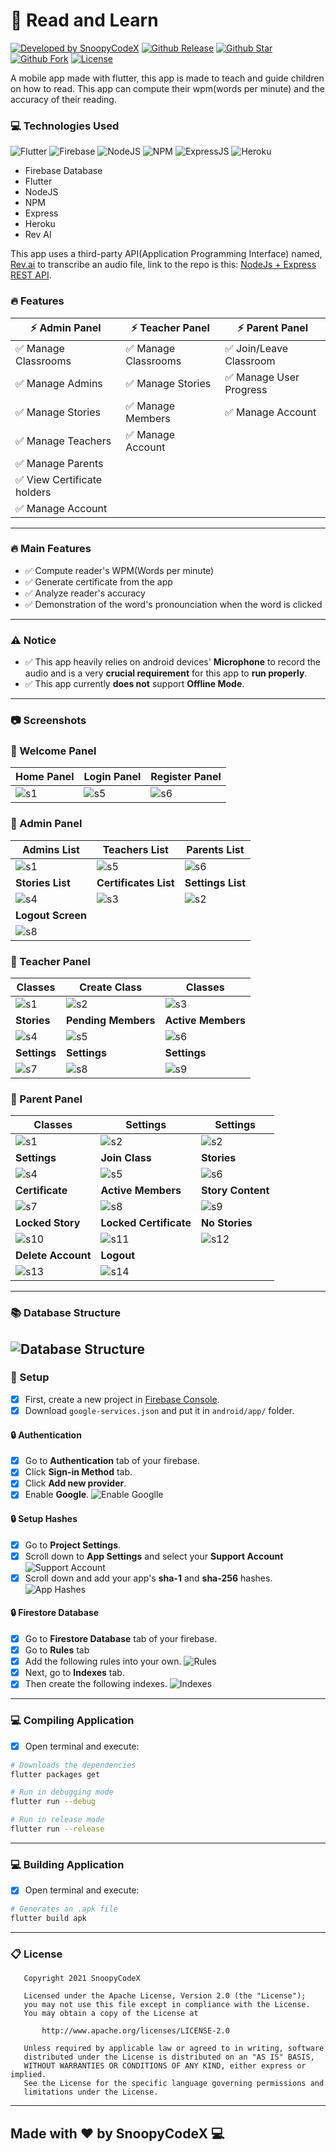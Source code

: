 # :book: Read and Learn
[![Developed by SnoopyCodeX](https://img.shields.io/badge/Developed%20by-SnoopyCodeX-blue.svg?longCache=true&style=for-the-badge)](https://facebook.com/SnoopyCodeX)
[![Github Release](https://img.shields.io/github/release/SnoopyCodeX/read_and_learn_app.svg?style=for-the-badge)](https://github.com/SnoopyCodeX/read_and_learn_app/releases) 
[![Github Star](https://img.shields.io/github/stars/SnoopyCodeX/read_and_learn_app.svg?style=for-the-badge)](https://github.com/SnoopyCodeX/read_and_learn_app) 
[![Github Fork](https://img.shields.io/github/forks/SnoopyCodeX/read_and_learn_app.svg?style=for-the-badge)](https://github.com/SnoopyCodeX/read_and_learn_app) 
[![License](https://img.shields.io/github/license/SnoopyCodeX/read_and_learn_app.svg?style=for-the-badge)](./LICENSE)

A mobile app made with flutter, this app is made to teach and guide children on how to read. This app can compute their wpm(words per minute) and the accuracy of their reading.

### :computer: Technologies Used
![Flutter](https://img.icons8.com/color/30/flutter.png)
![Firebase](https://img.icons8.com/color/30/4a90e2/firebase.png)
![NodeJS](https://img.icons8.com/color/30/4a90e2/nodejs.png)
![NPM](https://img.icons8.com/color/30/4a90e2/npm.png)
![ExpressJS](https://img.icons8.com/color/30/4a90e2/express.png)
![Heroku](https://img.icons8.com/color/30/4a90e2/heroku.png)

- Firebase Database
- Flutter
- NodeJS
- NPM
- Express
- Heroku
- Rev AI

This app uses a third-party API(Application Programming Interface) named, [Rev.ai](https://rev.ai) to transcribe an audio file, link to the repo is this: [NodeJs + Express REST API](https://github.com/read_and_learn_rest_api).

### :fire: Features

| :zap: Admin Panel                             | :zap: Teacher Panel                  | :zap: Parent Panel                      |
|-----------------------------------------------|--------------------------------------|-----------------------------------------|
| :white_check_mark: Manage Classrooms          | :white_check_mark: Manage Classrooms | :white_check_mark: Join/Leave Classroom |
| :white_check_mark: Manage Admins              | :white_check_mark: Manage Stories    | :white_check_mark: Manage User Progress |
| :white_check_mark: Manage Stories             | :white_check_mark: Manage Members    | :white_check_mark: Manage Account       |
| :white_check_mark: Manage Teachers            | :white_check_mark: Manage Account    |
| :white_check_mark: Manage Parents             |
| :white_check_mark: View Certificate holders   |
| :white_check_mark: Manage Account             |

---

### :fire: Main Features
- :white_check_mark: Compute reader's WPM(Words per minute)
- :white_check_mark: Generate certificate from the app
- :white_check_mark: Analyze reader's accuracy
- :white_check_mark: Demonstration of the word's pronounciation when the word is clicked

---

### :warning: Notice

- :white_check_mark: This app heavily relies on android devices' **Microphone** to record the audio and is a very **crucial requirement** for this app to **run properly**.
- :white_check_mark: This app currently **does not** support **Offline Mode**.

---

### :camera: Screenshots

### :door: Welcome Panel
| **Home Panel** | **Login Panel** | **Register Panel** |
|----------------|-----------------|--------------------|
| ![s1](./screenshots/welcome/1.png) | ![s5](./screenshots/welcome/2.png) | ![s6](./screenshots/welcome/3.png) |

### :door: Admin Panel

| **Admins List** | **Teachers List** | **Parents List** |
|-------------|-----------------|---------------|
| ![s1](./screenshots/admin/1.png) | ![s5](./screenshots/admin/5.png) | ![s6](./screenshots/admin/6.png) |
| **Stories List** | **Certificates List** | **Settings List** |
| ![s4](./screenshots/admin/4.png) | ![s3](./screenshots/admin/3.png) | ![s2](./screenshots/admin/2.png) |
| **Logout Screen** |
| ![s8](./screenshots/admin/8.png)

### :door: Teacher Panel

| **Classes** | **Create Class** | **Classes** |
|-------------|------------------|-------------|
| ![s1](./screenshots/teacher/1.png) | ![s2](./screenshots/teacher/2.png) | ![s3](./screenshots/teacher/3.png)
| **Stories** | **Pending Members** | **Active Members** |
| ![s4](./screenshots/teacher/4.png) | ![s5](./screenshots/teacher/5.png) | ![s6](./screenshots/teacher/6.png)
| **Settings** | **Settings** | **Settings** |
| ![s7](./screenshots/teacher/7.png) | ![s8](./screenshots/teacher/8.png) | ![s9](./screenshots/teacher/9.png)

### :door: Parent Panel

| **Classes** | **Settings** | **Settings** |
|-------------|--------------|--------------|
| ![s1](./screenshots/parent/1.png) | ![s2](./screenshots/parent/2.png) | ![s2](./screenshots/parent/2.png) |
| **Settings** | **Join Class** | **Stories** |
| ![s4](./screenshots/parent/4.png) | ![s5](./screenshots/parent/5.png) | ![s6](./screenshots/parent/6.png) |
| **Certificate** | **Active Members** | **Story Content** |
| ![s7](./screenshots/parent/7.png) | ![s8](./screenshots/parent/8.png) | ![s9](./screenshots/parent/9.png) |
| **Locked Story** | **Locked Certificate** | **No Stories** |
| ![s10](./screenshots/parent/10.png) | ![s11](./screenshots/parent/11.png) | ![s12](./screenshots/parent/12.png) |
| **Delete Account** | **Logout** |
| ![s13](./screenshots/parent/13.png) | ![s14](./screenshots/parent/14.png) |

---
### :books: Database Structure
![Database Structure](./screenshots/database_relationship.png)
---

### :hammer: Setup
- [x] First, create a new project in [Firebase Console](https://console.firebase.com/).
- [x] Download `google-services.json` and put it in `android/app/` folder.

#### :lock: Authentication
- [x] Go to **Authentication** tab of your firebase.
- [x] Click **Sign-in Method** tab.
- [x] Click **Add new provider**.
- [x] Enable **Google**.
![Enable Googlle](./screenshots/google_enable.png)

#### :lock: Setup Hashes
- [x] Go to **Project Settings**.
- [x] Scroll down to **App Settings** and select your **Support Account**
![Support Account](./screenshots/support_email.png)
- [x] Scroll down and add your app's **sha-1** and **sha-256** hashes.
![App Hashes](./screenshots/app_hashes.png)

#### :lock: Firestore Database
- [x] Go to **Firestore Database** tab of your firebase.
- [x] Go to **Rules** tab
- [x] Add the following rules into your own.
![Rules](./screenshots/database_rules.png)
- [x] Next, go to **Indexes** tab.
- [x] Then create the following indexes.
![Indexes](./screenshots/database_index.png)

---

### :computer: Compiling Application
- [x] Open terminal and execute:
```bash
# Downloads the dependencies
flutter packages get

# Run in debugging mode
flutter run --debug

# Run in release mode
flutter run --release
```

---

### :computer: Building Application
- [x] Open terminal and execute:
```bash
# Generates an .apk file
flutter build apk
```

---

### :clipboard: License
```
   Copyright 2021 SnoopyCodeX

   Licensed under the Apache License, Version 2.0 (the "License");
   you may not use this file except in compliance with the License.
   You may obtain a copy of the License at

       http://www.apache.org/licenses/LICENSE-2.0

   Unless required by applicable law or agreed to in writing, software
   distributed under the License is distributed on an "AS IS" BASIS,
   WITHOUT WARRANTIES OR CONDITIONS OF ANY KIND, either express or implied.
   See the License for the specific language governing permissions and
   limitations under the License.
```

---

## Made with :heart: by SnoopyCodeX :computer:
